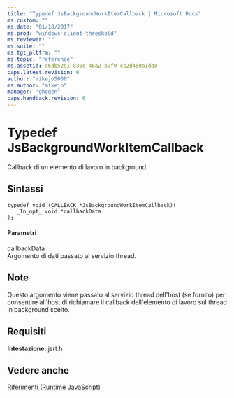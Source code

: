 ```yaml
---
title: "Typedef JsBackgroundWorkItemCallback | Microsoft Docs"
ms.custom: ""
ms.date: "01/18/2017"
ms.prod: "windows-client-threshold"
ms.reviewer: ""
ms.suite: ""
ms.tgt_pltfrm: ""
ms.topic: "reference"
ms.assetid: e6db52e1-830c-46a2-b9f9-cc2d450a1da8
caps.latest.revision: 6
author: "mikejo5000"
ms.author: "mikejo"
manager: "ghogen"
caps.handback.revision: 6
---
```

# Typedef JsBackgroundWorkItemCallback
Callback di un elemento di lavoro in background.  
  
## Sintassi  
  
```  
typedef void (CALLBACK *JsBackgroundWorkItemCallback)(  
   _In_opt_ void *callbackData  
);  
```  
  
#### Parametri  
 callbackData  
 Argomento di dati passato al servizio thread.  
  
## Note  
 Questo argomento viene passato al servizio thread dell'host \(se fornito\) per consentire all'host di richiamare il callback dell'elemento di lavoro sul thread in background scelto.  
  
## Requisiti  
 **Intestazione:** jsrt.h  
  
## Vedere anche  
 [Riferimenti \(Runtime JavaScript\)](../chakra-hosting/reference-javascript-runtime.md)